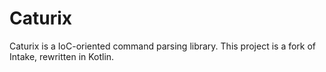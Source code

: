 # Caturix
Caturix is a IoC-oriented command parsing library.
This project is a fork of Intake, rewritten in Kotlin.
